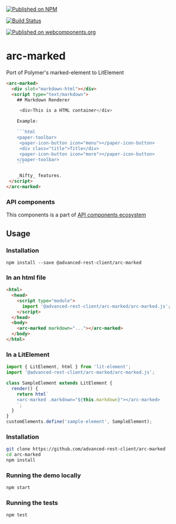 [![Published on NPM](https://img.shields.io/npm/v/@advanced-rest-client/arc-marked.svg)](https://www.npmjs.com/package/@advanced-rest-client/arc-marked)

[![Build Status](https://travis-ci.org/advanced-rest-client/arc-marked.svg?branch=stage)](https://travis-ci.org/advanced-rest-client/arc-marked)

[![Published on webcomponents.org](https://img.shields.io/badge/webcomponents.org-published-blue.svg)](https://www.webcomponents.org/element/advanced-rest-client/arc-marked)

# arc-marked

Port of Polymer's marked-element to LitElement

```html
<arc-marked>
  <div slot="markdown-html"></div>
  <script type="text/markdown">
    ## Markdown Renderer

     <div>This is a HTML container</div>

    Example:

    ```html
    <paper-toolbar>
     <paper-icon-button icon="menu"></paper-icon-button>
     <div class="title">Title</div>
     <paper-icon-button icon="more"></paper-icon-button>
    </paper-toolbar>
    ```

    _Nifty_ features.
 </script>
</arc-marked>
```

### API components

This components is a part of [API components ecosystem](https://elements.advancedrestclient.com/)

## Usage

### Installation
```
npm install --save @advanced-rest-client/arc-marked
```

### In an html file

```html
<html>
  <head>
    <script type="module">
      import '@advanced-rest-client/arc-marked/arc-marked.js';
    </script>
  </head>
  <body>
    <arc-marked markdown="..."></arc-marked>
  </body>
</html>
```

### In a LitElement

```js
import { LitElement, html } from 'lit-element';
import '@advanced-rest-client/arc-marked/arc-marked.js';

class SampleElement extends LitElement {
  render() {
    return html`
    <arc-marked .markdown="${this.markdown}"></arc-marked>
    `;
  }
}
customElements.define('sample-element', SampleElement);
```

### Installation

```sh
git clone https://github.com/advanced-rest-client/arc-marked
cd arc-marked
npm install
```

### Running the demo locally

```sh
npm start
```

### Running the tests
```sh
npm test
```
